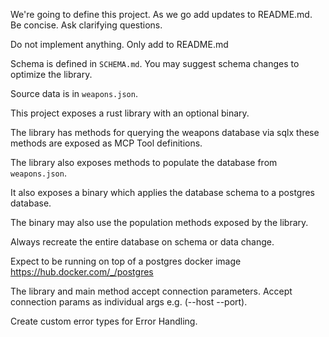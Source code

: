 We're going to define this project. As we go add updates to README.md. Be concise. Ask clarifying questions.

Do not implement anything. Only add to README.md

Schema is defined in `SCHEMA.md`. You may suggest schema changes to optimize the library.

Source data is in `weapons.json`.

This project exposes a rust library with an optional binary.

The library has methods for querying the weapons database via sqlx these methods are exposed as MCP Tool definitions.

The library also exposes methods to populate the database from `weapons.json`.

It also exposes a binary which applies the database schema to a postgres database.

The binary may also use the population methods exposed by the library.

Always recreate the entire database on schema or data change.

Expect to be running on top of a postgres docker image https://hub.docker.com/_/postgres

The library and main method accept connection parameters. Accept connection params as individual args e.g. (--host --port).

Create custom error types for Error Handling.
